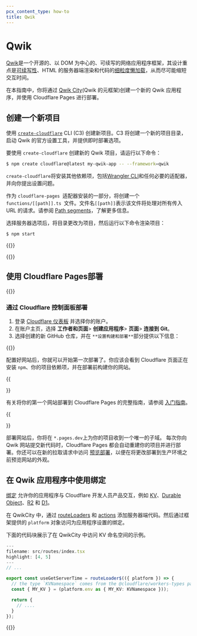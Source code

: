 ```yaml
---
pcx_content_type: how-to
title: Qwik
---
```


# Qwik

[Qwik](https://github.com/builderio/qwik)是一个开源的、以 DOM 为中心的、可续写的网络应用程序框架，其设计重点是[可续写性](https://qwik.builder.io/docs/concepts/resumable/)、HTML 的服务器端渲染和代码的[细粒度懒加载](https://qwik.builder.io/docs/concepts/progressive/#lazy-loading)，从而尽可能缩短交互时间。

在本指南中，你将通过 [Qwik City](https://qwik.builder.io/qwikcity/overview/)(Qwik 的元框架)创建一个新的 Qwik 应用程序，并使用 Cloudflare Pages 进行部署。

## 创建一个新项目

使用 [`create-cloudflare`](https://www.npmjs.com/package/create-cloudflare) CLI (C3) 创建新项目。C3 将创建一个新的项目目录，启动 Qwik 的官方设置工具，并提供即时部署选项。

要使用 `create-cloudflare` 创建新的 Qwik 项目，请运行以下命令：

```sh
$ npm create cloudflare@latest my-qwik-app -- --framework=qwik
```

`create-cloudflare`将安装其他依赖项，包括[Wrangler CLI](/workers/wrangler/install-and-update/#check-your-wrangler-version)和任何必要的适配器，并向你提出设置问题。

作为 `cloudflare-pages `适配器安装的一部分，将创建一个 `functions/[[path]].ts `文件。文件名`[[path]]`表示该文件将处理对所有传入 URL 的请求。请参阅 [Path segments](/pages/functions/routing/#dynamic-routes)，了解更多信息。

选择服务器选项后，将目录更改为项目，然后运行以下命令渲染项目：

```sh
$ npm start
```

{{<render file="_tutorials-before-you-start.md">}}

{{<render file="/_framework-guides/_create-github-repository.md">}}

## 使用 Cloudflare Pages部署

{{<render file="_deploy-via-c3.md" withParameters="Qwik">}}

### 通过 Cloudflare 控制面板部署

1. 登录 [Cloudflare 仪表板](https://dash.cloudflare.com/) 并选择你的账户。
2. 在账户主页，选择 **工作者和页面**> **创建应用程序**> **页面**> **连接到 Git**。
3. 选择创建的新 GitHub 仓库，并在 `**设置构建和部署**`部分提供以下信息：

{{<pages-build-preset framework="qwik">}}

配置好网站后，你就可以开始第一次部署了。你应该会看到 Cloudflare 页面正在安装 `npm`、你的项目依赖项，并在部署前构建你的网站。

{{<Aside type="note">}}

有关将你的第一个网站部署到 Cloudflare Pages 的完整指南，请参阅 [入门指南](/pages/get-started/)。

{{</Aside>}}

部署网站后，你将在 `*.pages.dev`上为你的项目收到一个唯一的子域。
每次你向 Qwik 网站提交新代码时，Cloudflare Pages 都会自动重建你的项目并进行部署。你还可以在新的拉取请求中访问 [预览部署](/pages/configuration/preview-deployments/)，以便在将更改部署到生产环境之前预览网站的外观。

## 在 Qwik 应用程序中使用绑定

[绑定](/pages/functions/bindings/) 允许你的应用程序与 Cloudflare 开发人员产品交互，例如 [KV](/kv/reference/how-kv-works/)、[Durable Object](/durable-objects/)、[R2](/r2/) 和 [D1](https://blog.cloudflare.com/introducing-d1/)。

在 QwikCity 中，通过 [routeLoaders](https://qwik.builder.io/qwikcity/route-loader/) 和 [actions](https://qwik.builder.io/qwikcity/action/) 添加服务器端代码。然后通过框架提供的 `platform` 对象访问为应用程序设置的绑定。

下面的代码块展示了在 QwikCity 中访问 KV 命名空间的示例。

```typescript
---
filename: src/routes/index.tsx
highlight: [4, 5]
---
// ...

export const useGetServerTime = routeLoader$(({ platform }) => {
  // the type `KVNamespace` comes from the @cloudflare/workers-types package
  const { MY_KV } = (platform.env as { MY_KV: KVNamespace }));

  return {
    // ....
  }
});
```

{{<render file="/_framework-guides/_learn-more.md" withParameters="Qwik">}}
